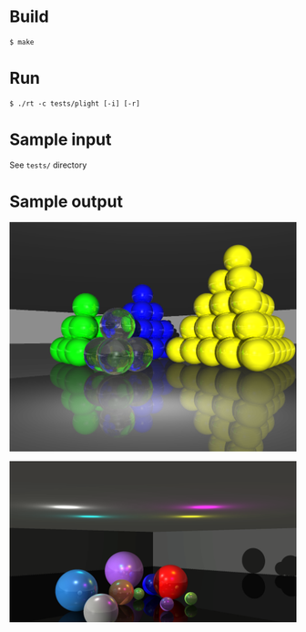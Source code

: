 # Build

    $ make

# Run

    $ ./rt -c tests/plight [-i] [-r]

# Sample input

See `tests/` directory

# Sample output

![pyramid](img/pyramid.png)

![corner](img/corner.png)

